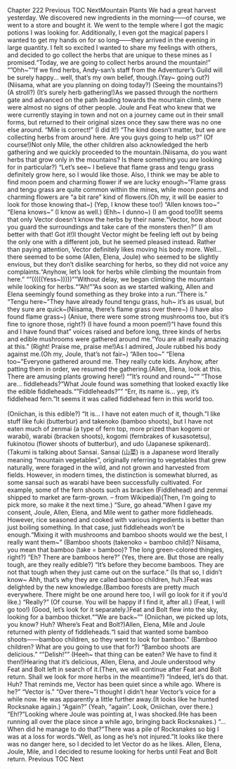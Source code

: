 Chapter 222 Previous TOC NextMountain Plants We had a great harvest yesterday. We discovered new ingredients in the morning——of course, we went to a store and bought it. We went to the temple where I got the magic potions I was looking for. Additionally, I even got the magical papers I wanted to get my hands on for so long——they arrived in the evening in large quantity. I felt so excited I wanted to share my feelings with others, and decided to go collect the herbs that are unique to these mines as I promised.“Today, we are going to collect herbs around the mountain!” “”Ohh~””If we find herbs, Andy-san’s staff from the Adventurer’s Guild will be surely happy… well, that’s my own belief, though.(Yay~ going out?) (Niisama, what are you planning on doing today?) (Seeing the mountains?) (A stroll?) (It’s surely herb gathering!)As we passed through the northern gate and advanced on the path leading towards the mountain climb, there were almost no signs of other people. Joule and Feat who knew that we were currently staying in town and not on a journey came out in their small forms, but returned to their original sizes once they saw there was no one else around.    “Mile is correct!” (I did it!) “The kind doesn’t matter, but we are collecting herbs from around here. Are you guys going to help us?” (Of course!)Not only Mile, the other children also acknowledged the herb gathering and we quickly proceeded to the mountain.(Niisama, do you want herbs that grow only in the mountains? Is there something you are looking for in particular?) “Let’s see~ I believe that flame grass and tengu grass definitely grow here, so I would like those. Also, I think we may be able to find moon poem and charming flower if we are lucky enough~”Flame grass and tengu grass are quite common within the mines, while moon poems and charming flowers are “a bit rare” kind of flowers.(Oh my, it will be easier to look for those knowing that~) (Yep, I know these too!) “Allen knows too~” “Elena knows~” (I know as well.) (Ehh~ I dunno~) (I am good too!)It seems that only Vector doesn’t know the herbs by their name.“Vector, how about you guard the surroundings and take care of the monsters then?” (I am better with that! Got it!)I thought Vector might be feeling left out by being the only one with a different job, but he seemed pleased instead. Rather than paying attention, Vector definitely likes moving his body more. Well… there seemed to be some (Allen, Elena, Joule) who seemed to be slightly envious, but they don’t dislike searching for herbs, so they did not voice any complaints.“Anyhow, let’s look for herbs while climbing the mountain from here.” “”(((((Yess~)))))””Without delay, we began climbing the mountain while looking for herbs.“”Ah!””As soon as we started walking, Allen and Elena seemingly found something as they broke into a run.“There is.” “Tengu here~”They have already found tengu grass, huh~ it’s as usual, but they sure are quick~(Niisama, there’s flame grass over there~) (I have also found flame grass~) (Aniue, there were some strong mushrooms too, but it’s fine to ignore those, right?) (I have found a moon poem!)“I have found this and I have found that” voices raised and before long, three kinds of herbs and edible mushrooms were gathered around me.“You are all really amazing at this.” (Right! Praise me, praise me!)As I admired, Joule rubbed his body against me.(Oh my, Joule, that’s not fair~) “Allen too~” “Elena too~”Everyone gathered around me. They really cute kids. Anyhow, after patting them in order, we resumed the gathering.(Allen, Elena, look at this. There are amusing plants growing here!) “”It’s round and round~”” “Those are… fiddleheads?”What Joule found was something that looked exactly like the edible fiddleheads.“”Fiddleheads?”” “Err, its name is… yep, it’s fiddlehead fern.”It seems it was called fiddlehead fern in this world too.<br/><br/>
(Oniichan, is this edible?) “It is… I have not eaten much of it, though.”I like stuff like fuki (butterbur) and takenoko (bamboo shoots), but I have not eaten much of zenmai (a type of fern top, more prized than kogomi or warabi), warabi (bracken shoots), kogomi (fernbrakes of kusasotetsu), fukinotou (flower shoots of butterbur), and udo (Japanese spikenard).(Takumi is talking about Sansai. Sansai (山菜) is a Japanese word literally meaning “mountain vegetables”, originally referring to vegetables that grew naturally, were foraged in the wild, and not grown and harvested from fields. However, in modern times, the distinction is somewhat blurred, as some sansai such as warabi have been successfully cultivated. For example, some of the fern shoots such as bracken (Fiddlehead) and zenmai shipped to market are farm-grown. – from Wikipedia)(Then, I’m going to pick more, so make it the next time.) “Sure, go ahead.”When I gave my consent, Joule, Allen, Elena, and Mile went to gather more fiddleheads. However, rice seasoned and cooked with various ingredients is better than just boiling something. In that case, just fiddleheads won’t be enough.“Mixing it with mushrooms and bamboo shoots would we the best, I really want them~” (Bamboo shoots (takenoko = bamboo child)? Niisama, you mean that bamboo (take = bamboo)? The long green-colored thingies, right?) “Eh? There are bamboos here?” (Yes, there are. But those are really tough, are they really edible?) “It’s before they become bamboos. They are not that tough when they just came out on the surface.” (Is that so, I didn’t know~ Ahh, that’s why they are called bamboo children, huh.)Feat was delighted by the new knowledge.(Bamboo forests are pretty much everywhere. There might be one around here too, I will go look for it if you’d like.) “Really?” (Of course. You will be happy if I find it, after all.) (Feat, I will go too!) (Good, let’s look for it separately.)Feat and Bolt flew into the sky, looking for a bamboo thicket.“”We are back~”” (Oniichan, we picked up lots, you know? Huh? Where’s Feat and Bolt?)Allen, Elena, Mile and Joule returned with plenty of fiddleheads.“I said that wanted some bamboo shoots——bamboo children, so they went to look for bamboo.” (Bamboo children? What are you going to use that for?) “Bamboo shoots are delicious.” “”Delish!”” (Heeh~ that thing can be eaten? We have to find it then!)Hearing that it’s delicious, Allen, Elena, and Joule understood why Feat and Bolt left in search of it.(Then, we will continue after Feat and Bolt return. Shall we look for more herbs in the meantime?) “Indeed, let’s do that. Huh? That reminds me, Vector has been quiet since a while ago. Where is he?” “Vector is.” “Over there~”I thought I didn’t hear Vector’s voice for a while now. He was apparently a little further away.(It looks like he hunted Rocksnake again.) “Again?” (Yeah, “again”. Look, Oniichan, over there.) “Eh!?”Looking where Joule was pointing at, I was shocked.(He has been running all over the place since a while ago, bringing back Rocksnakes.) “… When did he manage to do that?”There was a pile of Rocksnakes so big I was at a loss for words.“Well, as long as he’s not injured.”It looks like there was no danger here, so I decided to let Vector do as he likes. Allen, Elena, Joule, Mile, and I decided to resume looking for herbs until Feat and Bolt return. Previous TOC Next<br/><br/>
